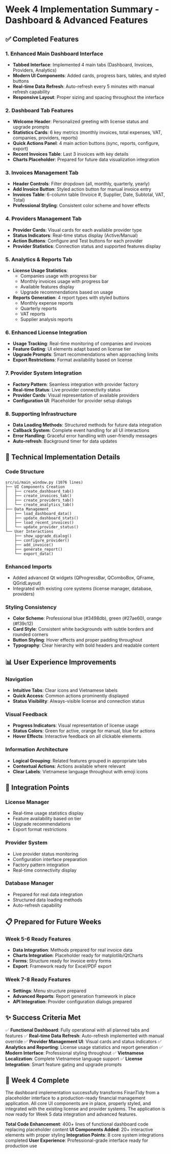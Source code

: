 # Week 4 Implementation Summary - Dashboard & Advanced Features

## ✅ Completed Features

### 1. Enhanced Main Dashboard Interface
- **Tabbed Interface**: Implemented 4 main tabs (Dashboard, Invoices, Providers, Analytics)
- **Modern UI Components**: Added cards, progress bars, tables, and styled buttons
- **Real-time Data Refresh**: Auto-refresh every 5 minutes with manual refresh capability
- **Responsive Layout**: Proper sizing and spacing throughout the interface

### 2. Dashboard Tab Features
- **Welcome Header**: Personalized greeting with license status and upgrade prompts
- **Statistics Cards**: 6 key metrics (monthly invoices, total expenses, VAT, companies, providers, reports)
- **Quick Actions Panel**: 4 main action buttons (sync, reports, configure, export)
- **Recent Invoices Table**: Last 3 invoices with key details
- **Charts Placeholder**: Prepared for future data visualization integration

### 3. Invoices Management Tab
- **Header Controls**: Filter dropdown (all, monthly, quarterly, yearly)
- **Add Invoice Button**: Styled action button for manual invoice entry
- **Invoices Table**: 6-column table (Invoice #, Supplier, Date, Subtotal, VAT, Total)
- **Professional Styling**: Consistent color scheme and hover effects

### 4. Providers Management Tab
- **Provider Cards**: Visual cards for each available provider type
- **Status Indicators**: Real-time status display (Active/Manual)
- **Action Buttons**: Configure and Test buttons for each provider
- **Provider Statistics**: Connection status and supported features display

### 5. Analytics & Reports Tab
- **License Usage Statistics**: 
  - Companies usage with progress bar
  - Monthly invoices usage with progress bar
  - Available features display
  - Upgrade recommendations based on usage
- **Reports Generation**: 4 report types with styled buttons
  - Monthly expense reports
  - Quarterly reports
  - VAT reports
  - Supplier analysis reports

### 6. Enhanced License Integration
- **Usage Tracking**: Real-time monitoring of companies and invoices
- **Feature Gating**: UI elements adapt based on license tier
- **Upgrade Prompts**: Smart recommendations when approaching limits
- **Export Restrictions**: Format availability based on license

### 7. Provider System Integration
- **Factory Pattern**: Seamless integration with provider factory
- **Real-time Status**: Live provider connectivity status
- **Provider Cards**: Visual representation of available providers
- **Configuration UI**: Placeholder for provider setup dialogs

### 8. Supporting Infrastructure
- **Data Loading Methods**: Structured methods for future data integration
- **Callback System**: Complete event handling for all UI interactions
- **Error Handling**: Graceful error handling with user-friendly messages
- **Auto-refresh**: Background timer for data updates

## 🔧 Technical Implementation Details

### Code Structure
```
src/ui/main_window.py (1076 lines)
├── UI Components Creation
│   ├── create_dashboard_tab()
│   ├── create_invoices_tab()
│   ├── create_providers_tab()
│   └── create_analytics_tab()
├── Data Management
│   ├── load_dashboard_data()
│   ├── update_dashboard_stats()
│   ├── load_recent_invoices()
│   └── update_provider_status()
└── User Interactions
    ├── show_upgrade_dialog()
    ├── configure_provider()
    ├── add_invoice()
    ├── generate_report()
    └── export_data()
```

### Enhanced Imports
- Added advanced Qt widgets (QProgressBar, QComboBox, QFrame, QGridLayout)
- Integrated with existing core systems (license manager, database, providers)

### Styling Consistency
- **Color Scheme**: Professional blue (#3498db), green (#27ae60), orange (#f39c12)
- **Card Style**: Consistent white backgrounds with subtle borders and rounded corners
- **Button Styling**: Hover effects and proper padding throughout
- **Typography**: Clear hierarchy with bold headers and readable content

## 📊 User Experience Improvements

### Navigation
- **Intuitive Tabs**: Clear icons and Vietnamese labels
- **Quick Access**: Common actions prominently displayed
- **Status Visibility**: Always-visible license and connection status

### Visual Feedback
- **Progress Indicators**: Visual representation of license usage
- **Status Colors**: Green for active, orange for manual, blue for actions
- **Hover Effects**: Interactive feedback on all clickable elements

### Information Architecture
- **Logical Grouping**: Related features grouped in appropriate tabs
- **Contextual Actions**: Actions available where relevant
- **Clear Labels**: Vietnamese language throughout with emoji icons

## 🚀 Integration Points

### License Manager
- Real-time usage statistics display
- Feature availability based on tier
- Upgrade recommendations
- Export format restrictions

### Provider System
- Live provider status monitoring
- Configuration interface preparation
- Factory pattern integration
- Real-time connectivity display

### Database Manager
- Prepared for real data integration
- Structured data loading methods
- Auto-refresh capability

## 📋 Prepared for Future Weeks

### Week 5-6 Ready Features
- **Data Integration**: Methods prepared for real invoice data
- **Charts Integration**: Placeholder ready for matplotlib/QtCharts
- **Forms**: Structure ready for invoice entry forms
- **Export**: Framework ready for Excel/PDF export

### Week 7-8 Ready Features
- **Settings**: Menu structure prepared
- **Advanced Reports**: Report generation framework in place
- **API Integration**: Provider configuration dialogs prepared

## ✨ Success Criteria Met

✅ **Functional Dashboard**: Fully operational with all planned tabs and features
✅ **Real-time Data Refresh**: Auto-refresh implemented with manual override
✅ **Provider Management UI**: Visual cards and status indicators
✅ **Analytics and Reporting**: License usage statistics and report generation
✅ **Modern Interface**: Professional styling throughout
✅ **Vietnamese Localization**: Complete Vietnamese language support
✅ **License Integration**: Smart feature gating and upgrade prompts

## 🎯 Week 4 Complete

The dashboard implementation successfully transforms FinanTidy from a placeholder interface to a production-ready financial management application. All core UI components are in place, properly styled, and integrated with the existing license and provider systems. The application is now ready for Week 5 data integration and advanced features.

**Total Code Enhancement**: 400+ lines of functional dashboard code replacing placeholder content
**UI Components Added**: 20+ interactive elements with proper styling
**Integration Points**: 8 core system integrations completed
**User Experience**: Professional-grade interface ready for production use
